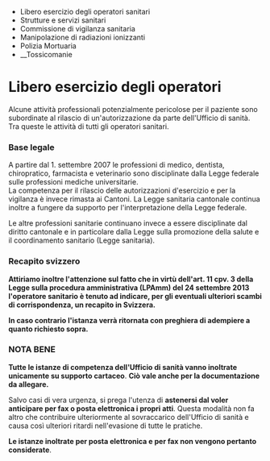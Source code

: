  * Libero esercizio degli operatori sanitari
  * Strutture e servizi sanitari
  * Commissione di vigilanza sanitaria
  * Manipolazione di radiazioni ionizzanti
  * Polizia Mortuaria
  *  __Tossicomanie

#  Libero esercizio degli operatori

Alcune attività professionali potenzialmente pericolose per il paziente sono
subordinate al rilascio di un'autorizzazione da parte dell'Ufficio di sanità.
Tra queste le attività di tutti gli operatori sanitari.

###  Base legale

A partire dal 1. settembre 2007 le professioni di medico, dentista,
chiropratico, farmacista e veterinario sono disciplinate dalla Legge federale
sulle professioni mediche universitarie.  
La competenza per il rilascio delle autorizzazioni d'esercizio e per la
vigilanza è invece rimasta ai Cantoni. La Legge sanitaria cantonale continua
inoltre a fungere da supporto per l'interpretazione della Legge federale.

Le altre professioni sanitarie continuano invece a essere disciplinate dal
diritto cantonale e in particolare dalla Legge sulla promozione della salute e
il coordinamento sanitario (Legge sanitaria).

###  Recapito svizzero

**Attiriamo inoltre l'attenzione sul fatto che in virtù dell'art. 11 cpv. 3
della Legge sulla procedura amministrativa (LPAmm) del 24 settembre 2013
l'operatore sanitario è tenuto ad indicare, per gli eventuali ulteriori scambi
di corrispondenza, un recapito in Svizzera.**

 **In caso contrario l'istanza verrà ritornata con preghiera di adempiere a
quanto richiesto sopra.**

###  NOTA BENE

**Tutte le istanze di competenza dell'Ufficio di sanità vanno inoltrate
unicamente su supporto cartaceo**. **Ciò vale anche per la documentazione da
allegare.**

Salvo casi di vera urgenza, si prega l'utenza di **astenersi dal voler
anticipare per fax o posta elettronica i propri atti**. Questa modalità non fa
altro che contribuire ulteriormente al sovraccarico dell'Ufficio di sanità e
causa così ulteriori ritardi nell'evasione di tutte le pratiche.

**Le istanze inoltrate per posta elettronica e per fax non vengono pertanto
considerate**.

